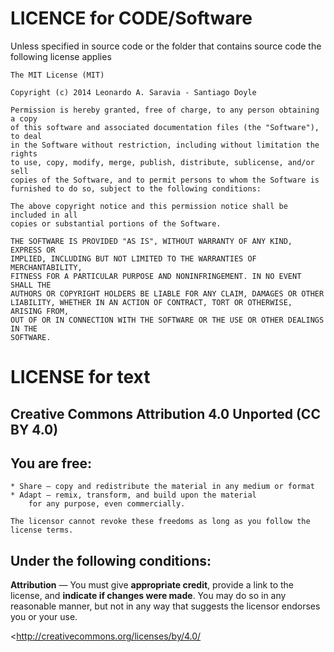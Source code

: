 # LICENCE for CODE/Software

Unless specified in source code or the folder that contains source code 
the following license applies


	The MIT License (MIT)

	Copyright (c) 2014 Leonardo A. Saravia - Santiago Doyle

	Permission is hereby granted, free of charge, to any person obtaining a copy
	of this software and associated documentation files (the "Software"), to deal
	in the Software without restriction, including without limitation the rights
	to use, copy, modify, merge, publish, distribute, sublicense, and/or sell
	copies of the Software, and to permit persons to whom the Software is
	furnished to do so, subject to the following conditions:

	The above copyright notice and this permission notice shall be included in all
	copies or substantial portions of the Software.

	THE SOFTWARE IS PROVIDED "AS IS", WITHOUT WARRANTY OF ANY KIND, EXPRESS OR
	IMPLIED, INCLUDING BUT NOT LIMITED TO THE WARRANTIES OF MERCHANTABILITY,
	FITNESS FOR A PARTICULAR PURPOSE AND NONINFRINGEMENT. IN NO EVENT SHALL THE
	AUTHORS OR COPYRIGHT HOLDERS BE LIABLE FOR ANY CLAIM, DAMAGES OR OTHER
	LIABILITY, WHETHER IN AN ACTION OF CONTRACT, TORT OR OTHERWISE, ARISING FROM,
	OUT OF OR IN CONNECTION WITH THE SOFTWARE OR THE USE OR OTHER DEALINGS IN THE
	SOFTWARE.



# LICENSE for text 

## Creative Commons Attribution 4.0 Unported (CC BY 4.0)

## You are free:

 
    * Share — copy and redistribute the material in any medium or format
    * Adapt — remix, transform, and build upon the material
		for any purpose, even commercially.

    The licensor cannot revoke these freedoms as long as you follow the license terms.

 

## Under the following conditions:

**Attribution** — You must give **appropriate credit**, provide a link to the license, and **indicate if changes were made**. You may do so in any reasonable manner, but not in any way that suggests the licensor endorses you or your use. 


<http://creativecommons.org/licenses/by/4.0/ 